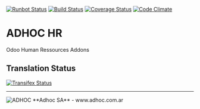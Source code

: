 [![Runbot Status](http://runbot.adhoc.com.ar/runbot/badge/flat/22/12.0.svg)](http://runbot.adhoc.com.ar/runbot/repo/github-com-ingadhoc-hr-22)
[![Build Status](https://travis-ci.org/ingadhoc/hr.svg?branch=12.0)](https://travis-ci.org/ingadhoc/hr)
[![Coverage Status](https://coveralls.io/repos/ingadhoc/hr/badge.png?branch=12.0)](https://coveralls.io/r/ingadhoc/hr?branch=12.0)
[![Code Climate](https://codeclimate.com/github/ingadhoc/hr/badges/gpa.svg)](https://codeclimate.com/github/ingadhoc/hr)

# ADHOC HR

Odoo Human Ressources Addons

[//]: # (addons)
[//]: # (end addons)

Translation Status
------------------
[![Transifex Status](https://www.transifex.com/projects/p/ingadhoc-hr-12-0/chart/image_png)](https://www.transifex.com/projects/p/ingadhoc-hr-12-0)

----

<img alt="ADHOC" src="http://fotos.subefotos.com/83fed853c1e15a8023b86b2b22d6145bo.png" />
**Adhoc SA** - www.adhoc.com.ar
